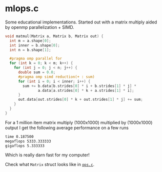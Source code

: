 # mlops.c

Some educational implementations. Started out with a matrix multiply aided by openmp parallelization + SIMD.

```c
void matmul(Matrix a, Matrix b, Matrix out) {
  int m = a.shape[0];
  int inner = b.shape[0];
  int n = b.shape[1];

  #pragma omp parallel for
  for (int k = 0; k < m; k++) {
    for (int j = 0; j < n; j++) {
      double sum = 0.0;
      #pragma omp simd reduction(+ : sum)
      for (int i = 0; i < inner; i++) {
        sum += b.data[b.strides[0] * i + b.strides[1] * j] *
               a.data[a.strides[0] * k + a.strides[1] * i];
      }
      out.data[out.strides[0] * k + out.strides[1] * j] += sum;
    }
  }
}
```

For a 1 million item matrix multiply (1000x1000) multiplied by (1000x1000) output I get the following average performance on a few runs

```txt
time 0.187500
megaflops 5333.333333
gigaflops 5.333333
```

Which is really darn fast for my computer!  

Check what `Matrix` struct looks like in [`ops.c`](ops.c).

